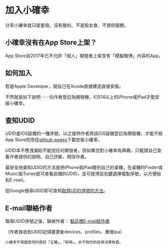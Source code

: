 # 加入小確幸

分享小確幸就只是愛現，沒有營利、不是股友會、不提供服務。

## 小確幸沒有在App Store上架？
App Store自2017年已不允許「個人」開發者上架含有「模擬賭博」內容的App。

## 如何加入
若是Apple Developer，就自己在Xcode直接建造直接安裝。

不然就是如下說明⋯⋯向作者登記為開發機，iOS14以上的iPhone或iPad才能安裝小確幸。

## 查知UDID
UDID是iOS設備的一種序號，以之提供作者將該iOS設備登記為開發機，才能不經App Store而改從[github-pages](https://peiyu66.github.io/simStock21/)下載安裝小確幸。

UDID本不應洩漏給不能信任的開發者，但如果您對小確幸有興趣，只能請自己查看作者提供的說明、自己評斷、相信作者。

最安全地查知UDID的方法是把iPhone或iPad接到自己的桌機，在桌機的Finder或Music或iTunes就可查看設備的UDID，並可按滑鼠右鍵選擇複製序號，以方便貼到E-mail。

從Google搜尋UDID即可查知[取得UDID序號的方法](http://www.google.com/search?q=UDID+iTunes)。

## E-mail聯絡作者
取得UDID序號之後，聯絡作者： [點這裡E-mail給作者](mailto:peiyou.huang@gmail.com?subject=%E9%97%9C%E6%96%BC%E5%B0%8F%E7%A2%BA%E5%B9%B8%E8%82%A1%E7%A5%A8%E6%A8%A1%E6%93%AC%E6%A9%9F&body=)

（作者我收到UDID記得要更新devices、profiles、重做ipa）

`小確幸不保證提供的資訊「正確」、「即時」，亦不對你的投資決策負責。`

